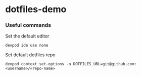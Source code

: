 # dotfiles-demo

### Useful commands

Set the default editor
```
devpod ide use none
```

Set default dotfiles repo
```
devpod context set-options -o DOTFILES_URL=git@github.com:<username>/<repo-name>
```

